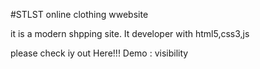 
#STLST online clothing wwebsite 

it is a modern shpping site. It developer with html5,css3,js

please check iy out Here!!!  Demo : visibility